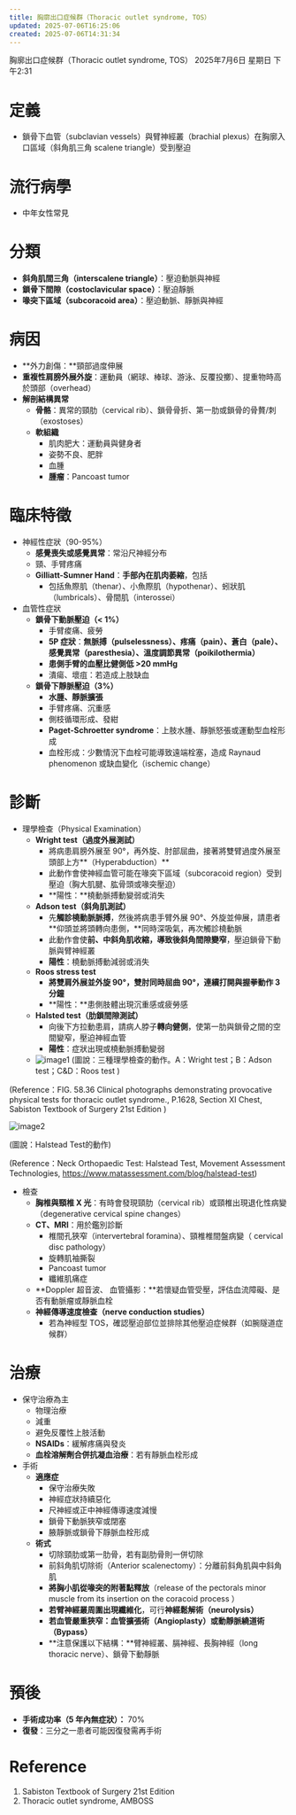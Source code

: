 ```yaml
---
title: 胸廓出口症候群（Thoracic outlet syndrome, TOS）
updated: 2025-07-06T16:25:06
created: 2025-07-06T14:31:34
---
```


胸廓出口症候群（Thoracic outlet syndrome, TOS）
2025年7月6日 星期日
下午2:31
# 定義
- 鎖骨下血管（subclavian vessels）與臂神經叢（brachial plexus）在胸廓入口區域（斜角肌三角 scalene triangle）受到壓迫
# 流行病學
- 中年女性常見
# 分類
- **斜角肌間三角（interscalene triangle）**：壓迫動脈與神經
- **鎖骨下間隙（costoclavicular space）**：壓迫靜脈
- **喙突下區域（subcoracoid area）**：壓迫動脈、靜脈與神經
# 病因
- **外力創傷：**頸部過度伸展
- **重複性肩膀外展外旋**：運動員（網球、棒球、游泳、反覆投擲）、提重物時高於頭部（overhead）
- **解剖結構異常**
  - **骨骼**：異常的頸肋（cervical rib）、鎖骨骨折、第一肋或鎖骨的骨贅/刺（exostoses）
  - **軟組織**
    - 肌肉肥大：運動員與健身者
    - 姿勢不良、肥胖
    - 血腫
    - **腫瘤**：Pancoast tumor
# 臨床特徵
- 神經性症狀（90-95%）
  - **感覺喪失或感覺異常**：常沿尺神經分布
  - 頸、手臂疼痛
  - **Gilliatt-Sumner Hand**：**手部內在肌肉萎縮**，包括
    - 包括魚際肌（thenar）、小魚際肌（hypothenar）、蚓狀肌（lumbricals）、骨間肌（interossei）
- 血管性症狀
  - **鎖骨下動脈壓迫（\< 1%）**
    - 手臂痠痛、疲勞
    - **5P 症狀**：**無脈搏（pulselessness）、疼痛（pain）、蒼白（pale）、感覺異常（paresthesia）、溫度調節異常（poikilothermia）**
    - **患側手臂的血壓比健側低 \>20 mmHg**
    - 潰瘍、壞疽：若造成上肢缺血
  - **鎖骨下靜脈壓迫（3%）**
    - **水腫、靜脈擴張**
    - 手臂疼痛、沉重感
    - 側枝循環形成、發紺
    - **Paget-Schroetter syndrome**：上肢水腫、靜脈怒張或運動型血栓形成
    - 血栓形成：少數情況下血栓可能導致遠端栓塞，造成 Raynaud phenomenon 或缺血變化（ischemic change）
# 診斷
- 理學檢查（Physical Examination）
  - **Wright test（過度外展測試）**
    - 將病患肩膀外展至 90°，再外旋、肘部屈曲，接著將雙臂過度外展至頭部上方**（Hyperabduction）**
    - 此動作會使神經血管可能在喙突下區域（subcoracoid region）受到壓迫（胸大肌腱、肱骨頭或喙突壓迫）
    - **陽性：**橈動脈搏動變弱或消失
  - **Adson test（斜角肌測試）**
    - 先**觸診橈動脈脈搏**，然後將病患手臂外展 90°、外旋並伸展，請患者**仰頭並將頭轉向患側，**同時深吸氣，再次觸診橈動脈
    - 此動作會使**前、中斜角肌收縮，導致後斜角間隙變窄**，壓迫鎖骨下動脈與臂神經叢
    - **陽性**：橈動脈搏動減弱或消失
  - **Roos stress test**
    - **將雙肩外展並外旋 90°，雙肘同時屈曲 90°，連續打開與握拳動作 3 分鐘**
    - **陽性：**患側肢體出現沉重感或疲勞感
  - **Halsted test（肋鎖間隙測試）**
    - 向後下方拉動患肩，請病人脖子**轉向健側**，使第一肋與鎖骨之間的空間變窄，壓迫神經血管
    - **陽性**：症狀出現或橈動脈搏動變弱
  - ![image1](../../../resources/69958bf96ed54be3b79a8eb5e2becf7f.png)
(圖說：三種理學檢查的動作。A：Wright test；B：Adson test；C&D：Roos test )

(Reference：FIG. 58.36 Clinical photographs demonstrating provocative physical tests for thoracic outlet syndrome., P.1628, Section XI Chest, Sabiston Textbook of Surgery 21st Edition )

![image2](../../../resources/86d8c511a74f41c1a1795b4286e8beeb.png)

(圖說：Halstead Test的動作)

(Reference：Neck Orthopaedic Test: Halstead Test, Movement Assessment Technologies, <https://www.matassessment.com/blog/halstead-test>)
- 檢查
  - **胸椎與頸椎 X 光**：有時會發現頸肋（cervical rib）或頸椎出現退化性病變（degenerative cervical spine changes）
  - **CT、MRI**：用於鑑別診斷
    - 椎間孔狹窄（intervertebral foramina）、頸椎椎間盤病變（ cervical disc pathology）
    - 旋轉肌袖撕裂
    - Pancoast tumor
    - 纖維肌痛症
  - **Doppler 超音波、 血管攝影：**若懷疑血管受壓，評估血流障礙、是否有動脈瘤或靜脈血栓
  - **神經傳導速度檢查（**nerve conduction studies**）**
    - 若為神經型 TOS，確認壓迫部位並排除其他壓迫症候群（如腕隧道症候群）
# 治療
- 保守治療為主
  - 物理治療
  - 減重
  - 避免反覆性上肢活動
  - **NSAIDs**：緩解疼痛與發炎
  - **血栓溶解劑合併抗凝血治療**：若有靜脈血栓形成
- 手術
  - **適應症**
    - 保守治療失敗
    - 神經症狀持續惡化
    - 尺神經或正中神經傳導速度減慢
    - 鎖骨下動脈狹窄或閉塞
    - 腋靜脈或鎖骨下靜脈血栓形成
  - **術式**
    - 切除頸肋或第一肋骨，若有副肋骨則一併切除
    - 前斜角肌切除術（Anterior scalenectomy）：分離前斜角肌與中斜角肌
    - **將胸小肌從喙突的附著點釋放**（release of the pectorals minor muscle from its insertion on the coracoid process ）
    - **若臂神經叢周圍出現纖維化**，可行**神經鬆解術（neurolysis）**
    - **若血管嚴重狹窄：血管擴張術（Angioplasty）或動靜脈繞道術（Bypass）**
    - **注意保護以下結構：**臂神經叢、膈神經、長胸神經（long thoracic nerve）、鎖骨下動靜脈
# 預後
- **手術成功率（5 年內無症狀）：** 70%
- **復發**：三分之一患者可能因復發需再手術
# Reference
1.  Sabiston Textbook of Surgery 21st Edition
2.  Thoracic outlet syndrome, AMBOSS
